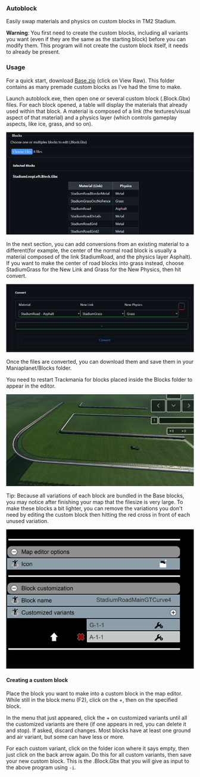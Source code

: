 ### Autoblock

Easily swap materials and physics on custom blocks in TM2 Stadium.


__Warning__: You first need to create the custom blocks, including all variants you want (even if they are the same as the starting block) before you can modify them. This program will not create the custom block itself, it needs to already be present.


### Usage

For a quick start, download [Base.zip](/assets/Base.zip) (click on View Raw). This folder contains as many premade custom blocks as I've had the time to make.

Launch autoblock.exe, then open one or several custom block (.Block.Gbx) files.
For each block opened, a table will display the materials that already used within that block.
A material is composed of a link (the textures/visual aspect of that material) and a physics layer (which controls gameplay aspects, like ice, grass, and so on).

![selecting-blocks](/assets/select.png)

In the next section, you can add conversions from an existing material to a different(for example, the center of the normal road block is usually a material composed of the link StadiumRoad, and the physics layer Asphalt). If you want to make the center of road blocks into grass instead, choose StadiumGrass for the New Link and Grass for the New Physics, then hit convert.

![converting-blocks](/assets/convert.png)

Once the files are converted, you can download them and save them in your Maniaplanet/Blocks folder.

You need to restart Trackmania for blocks placed inside the Blocks folder to appear in the editor.

![grass-blocks](/assets/grass.png)

Tip: Because all variations of each block are bundled in the Base blocks, you may notice after finishing your map that the filesize is very large. To make these blocks a bit lighter, you can remove the variations you don't need by editing the custom block then hitting the red cross in front of each unused variation.

![deleting-variations](/assets/delete.png)

#### Creating a custom block

Place the block you want to make into a custom block in the map editor. While still in the block menu (F2), click on the +, then on the specified block.

In the menu that just appeared, click the + on customized variants until all the customized variants are there (if one appears in red, you can delete it and stop). If asked, discard changes. Most blocks have at least one ground and air variant, but some can have less or more.

For each custom variant, click on the folder icon where it says empty, then just click on the back arrow again. Do this for all custom variants, then save your new custom block. This is the .Block.Gbx that you will give as input to the above program using ```-i```.
